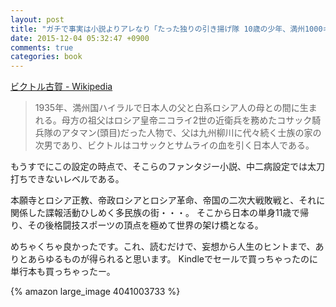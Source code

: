```yaml
---
layout: post
title: "ガチで事実は小説よりアレなり「たった独りの引き揚げ隊 10歳の少年、満州1000キロを征く」読了"
date: 2015-12-04 05:32:47 +0900
comments: true
categories: book
---
```


[ビクトル古賀 - Wikipedia](https://ja.wikipedia.org/wiki/%E3%83%93%E3%82%AF%E3%83%88%E3%83%AB%E5%8F%A4%E8%B3%80)

> 1935年、満州国ハイラルで日本人の父と白系ロシア人の母との間に生まれる。母方の祖父はロシア皇帝ニコライ2世の近衛兵を務めたコサック騎兵隊のアタマン(頭目)だった人物で、父は九州柳川に代々続く士族の家の次男であり、ビクトルはコサックとサムライの血を引く日本人である。

もうすでにこの設定の時点で、そこらのファンタジー小説、中二病設定では太刀打ちできないレベルである。

本願寺とロシア正教、帝政ロシアとロシア革命、帝国の二次大戦敗戦と、それに関係した諜報活動ひしめく多民族の街・・・。
そこから日本の単身11歳で帰り、その後格闘技スポーツの頂点を極めて世界の架け橋となる。

めちゃくちゃ良かったです。これ、読むだけで、妄想から人生のヒントまで、ありとあらゆるものが得られると思います。
Kindleでセールで買っちゃったのに単行本も買っちゃったー。

{% amazon large_image 4041003733 %}

